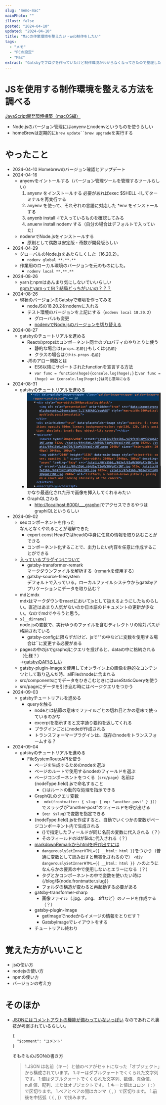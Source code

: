 ```yaml
---
slug: "memo-mac"
mainPhoto: ""
illust: false
posted: "2024-04-10"
updated: "2024-04-10"
title: "Macの作業環境を整えたい・web制作をしたい"
tags:
  - "メモ"
  - "PCの設定"
  - "Mac"
extract: "Gatsbyでブログを作っていたけど制作環境がわからなくなってきたので整理したい。"
---
```

# JSを使用する制作環境を整える方法を調べる

[JavaScript開発環境構築（macOS編）](https://zenn.dev/erukiti/articles/setup-javascript-macos) 

- Node.jsのバージョン管理にはanyenvとnodenvというものを使うらしい
- homeBrewは定期的に`brew update``brew upgrade`を実行する

# やったこと

- 2024-04-10
  Homebrewのバージョン確認とアップデート
- 2024-04-16
  - anyenvをイントールする（バージョン管理ツールを管理するツールらしい）
    1. anyenv をインストールする
      必要があればexec $SHELL -lしてターミナルを再実行する
    1. anyenv を使って、それぞれの言語に対応した *env をインストールする
    1. anyenb install -lで入っているものを確認してみる
    1. anuenv install nodenv する（自分の場合はデフォルトで入っていた）
  - nodenvでNode.jsをインストールする
    - 原則として偶数は安定版・奇数が開発版らしい
- 2024-04-29
  - グローバルのNode.jsをあたらしくした（16.20.2）。
    - `nodenv global **.**.**`
  - 作業用のローカル環境のバージョンを元のものにした。
    - `nodenv local **.**.**`
- 2024-08-26
  - yarnとnpmはあんまり気にしないでいいらしい  
    [npmとyarnって何？結局どっちがいいの？？？](https://qiita.com/marumaru0113/items/3d136d84edabb7eae903)
- 2024-08-26
  - 現状のバージョンのGatsbyで環境を作ってみる
    - nodeJSの18.20.2をnodenvに入れる
    - テスト環境のバージョンを上記にする（`nodenv local 18.20.2`）
      - グローバルも変更
      - [nodenvでNode.jsのバージョンを切り替える](https://zenn.dev/donchan922/articles/b08a66cf3cbbc5)
- 2024-08-27
  - gatsbyのチュートリアルを進める
    - Reactのpropsはコンポーネント同士のプロパティのやりとりに使う
      - 静的な場合は`{props.名前{}`もしくは`{名前}`
      - クラスの場合は`{this.props.名前}`
    - JSのアロー関数とは
        - ES6以降にサポートされたfunctionを宣言する方法
        - `var func = function(hoge){console.log(hoge);}`と`var func =(hoge) => {console.log(hoge);}は同じ意味になる`
- 2024-08-31
  - gatsbyのチュートリアルを進める
    - ![gatsby-plugin-imageが生成するタグ](../../images/memo/memo-mac/01.png)  
    かなり最適化された形で画像を挿入してくれるみたい
    - GraphQLさわる
      - [http://localhost:8000/___graphql](http://localhost:8000/___graphql)でアクセスできるやつはgraphiQLというらしい
- 2024-09-02
  - seoコンポーネントを作った  
    なんとなくやれることが理解できた
    - export const Headではheadの中身に任意の情報を取り込むことができる
    - コンポーネント化することで、出力したい内容を任意に作成することができる
  - [入っているプラグインについて](https://px-wing.hatenablog.com/entry/2021/01/19/065523)
    - gatsby-transformer-remark  
      マークダウンファイルを解析する（remarkを使用する）
    - gatsby-source-filesystem  
      デフォルトで入っている。ローカルファイルシステウからgatsbyアプリケーションにデータを取り込む？
  - mdとmdx  
    mdxはマークダウンをreactにおいてjsとして扱えるようにしたものらしい。直近はあまり人気がないのか日本語のドキュメントの更新が少ない。なのでmdでやろうと思う。
  - `${__dirname}`  
    node.jsの変数で、実行ゆうのファイルを含むディレクトリの絶対パスが格納されている
    - gatsby-configに限らずだけど、jsで""の中などに変数を使用する場合は``に変更する必要がある
  - pagesの中のjsでgraphqlにクエリを投げると、dataの中に格納される（仕様？）  
    →[gatsbyのAPIらしい](https://www.gatsbyjs.com/docs/reference/built-in-components/gatsby-head/)
  - gatsby-plugin-imageを使用してオンライン上の画像を静的なコンテンツとして取り込んだ時、allFileのnodeに含まれる
  - src/componentsにでデータをひきこむときにはuseStaticQueryを使う
  - src/pageにデータを引き込む時にはページクエリをつかう
- 2024-09-03
  - gatsbyチュートリアルを進める
    - queryを触る
      - nodeとは結節の意味でファイルごとの切れ目とかの意味で使っているのかな
      - excerptを指示すると文字通り要約を返してくれる
      - プラグインごとにnodeが作成される
      - トランスフォーマープラグインは、既存のnodeをトランスフォームする？
- 2024-09-04
  - gatsbyのチュートリアルを進める
    - FileSystemRouteAPIを使う
      - ページを生成するためのnodeを選ぶ
      - ページのルートで使用するnodeのフィールドを選ぶ
      - ページコンポーネントをつくる（`src/page`）名前は{nodeType.field}.jsで命名すること
        -  `{}`はルートの動的な処理を指示できる
      - GraphQLのクエリ変数
        - ` mdx(frontmatter: { slug: { eq: "another-post" } }))`でスラッグが"another-post"のフィールドを呼び出せる
        - `{eq: $slug}`で変数を指定できる
      - {nodeType.field}.jsを作成すると、自動でいくつかの変数がページコンポーネント内で生成される
        - {}で指定したフィールドが同じ名前の変数に代入される（？）
        - そのフィールドのidが$idに代入される（？）
      - [markdownRemarkからhtmlを呼び出すには](https://zenn.dev/yuukis234/articles/1aa7b196b27b58)  
        - `dangerouslySetInnerHTML={{ __html: html }}`をつかう（普通に変数として読み出すと無害化されるので）
          `<div dangerouslySetInnerHTML={{ __html: html }} />`のようになんらかの要素の中で使用しないとエラーになる（？）
        - タグとかコンポーネントの中で変数を使いたい時は`{`/blog/${node.frontmatter.slug}`}`
        - フォルダの構造が変わると再起動する必要がある
      - gatsby-transformer-sharp 
        - 画像ファイル（.jpg、.png、.tiffなど）のノードを作成する（？）
      - gatsby-plugin-image
        - getImageでnodeからイメージの情報をとりだす？
        - GatsbyImageでレイアウトをする
      - チュートリアル終わり

# 覚えた方がいいこと

- jsの使い方
- nodejsの使い方
- npmの使い方
- バージョンの考え方


# そのほか

- [JSONにはコメントアウトの機能が備わっていないっぽい](https://qiita.com/yokra9/items/1ac03876415d7fd47a65#fn2) 
  なのであれこれ裏技が考案されているらしい。  
  ```
  {
    "$comment": "コメント"
  }
  ```
  そもそものJSONの書き方
  > 1.JSON は名前（キー）と値のペアがセットになった「オブジェクト」から構成されています。
  > 1.キーはダブルクォートでくくられた文字列です。
  > 1.値はダブルクォートでくくられた文字列、数値、真偽値、null 値、配列、またはオブジェクトです。
  > 1.キーと値はコロン（ : ）で区切ります。
  > 1.ペアとペアの間はカンマ（ , ）で区切ります。
  > 1.前後を中括弧（ { , }）で挟みます。


